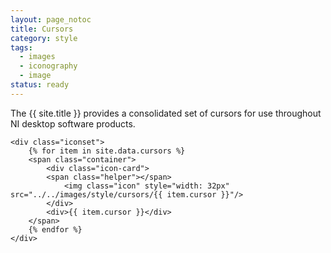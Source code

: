```yaml
---
layout: page_notoc
title: Cursors
category: style
tags:
  - images
  - iconography
  - image
status: ready
---
```

<body>
    <p>The {{ site.title }} provides a consolidated set of cursors for use throughout NI desktop software products.</p>

 <!--   <p><strong>XAML Code Snippet</strong></p>
   <p>To reference an icon from this library in XAML, use the pack URI scheme of the icon.</p> -->

<!-- {% highlight xml%}
<Image Source="pack://application:,,,/NationalInstruments.PlatformFramework;component/ProjectExplorer/Images/AddPullDown_16x16.png"/>
{% endhighlight %} -->



    <div class="iconset">    
        {% for item in site.data.cursors %}
        <span class="container">
            <div class="icon-card">
            <span class="helper"></span>
                <img class="icon" style="width: 32px" src="../../images/style/cursors/{{ item.cursor }}"/>
            </div>
            <div>{{ item.cursor }}</div>
        </span>
        {% endfor %}
    </div>

</body>
